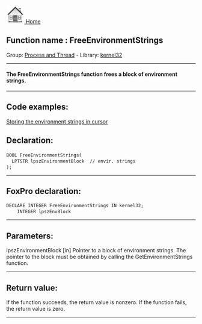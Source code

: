 [<img src="../../images/home.png"> Home ](https://github.com/VFPX/Win32API)  

## Function name : FreeEnvironmentStrings
Group: [Process and Thread](../../functions_group.md#Process_and_Thread)  -  Library: [kernel32](../../../libraries.md#kernel32)  
***  


#### The FreeEnvironmentStrings function frees a block of environment strings.
***  


## Code examples:
[Storing the environment strings in cursor](../../samples/sample_089.md)  

## Declaration:
```foxpro  
BOOL FreeEnvironmentStrings(
  LPTSTR lpszEnvironmentBlock  // envir. strings
);  
```  
***  


## FoxPro declaration:
```foxpro  
DECLARE INTEGER FreeEnvironmentStrings IN kernel32;
	INTEGER lpszEnvBlock  
```  
***  


## Parameters:
lpszEnvironmentBlock 
[in] Pointer to a block of environment strings. The pointer to the block must be obtained by calling the GetEnvironmentStrings function.   
***  


## Return value:
If the function succeeds, the return value is nonzero. If the function fails, the return value is zero.  
***  

